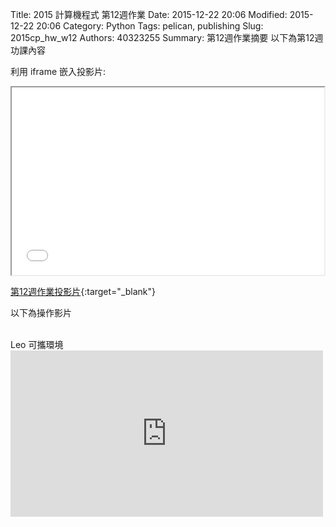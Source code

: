 Title: 2015 計算機程式 第12週作業
Date: 2015-12-22 20:06
Modified: 2015-12-22 20:06
Category: Python
Tags: pelican, publishing
Slug: 2015cp_hw_w12
Authors: 40323255
Summary: 第12週作業摘要
以下為第12週功課內容

利用 iframe 嵌入投影片:

<iframe src="40323255_cp_w12.html" width="500" height="300"></iframe>

[第12週作業投影片](40323255_cp_w12.html){:target="_blank"}
<br/>
<p>以下為操作影片<p>
<br/>
Leo 可攜環境
<br/>
<iframe src="https://player.vimeo.com/video/150628979" width="500" height="266" frameborder="0" webkitallowfullscreen mozallowfullscreen allowfullscreen></iframe>  